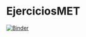 # EjerciciosMET

[![Binder](https://mybinder.org/badge_log.svg )](https://mybinder.org/v2/gh/MiguelMelilla/EjerciciosMET.github.io/head)
